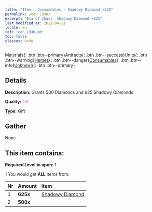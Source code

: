```yaml
---
title: "Item - Consumables - Shadowy Diamond ×625"
permalink: /con_1930/
excerpt: "Era of Chaos  Shadowy Diamond ×625"
last_modified_at: 2021-04-21
locale: en
ref: "con_1930.md"
toc: false
classes: wide
---
```

 [Materials](/Items/){: .btn .btn--primary}[Artifacts](/Items/Artifacts/){: .btn .btn--success}[Units](/Items/Units/){: .btn .btn--warning}[Heroes](/Items/Heroes/){: .btn .btn--danger}[Consumables](/Items/Consumables/){: .btn .btn--info}[Unknown](/Items/Unknown/){: .btn .btn--primary}

## Details
 **Description:** Grants 500 Diamonds and 625 Shadowy Diamonds.

 **Quality:** <span style="color: #DA70D6">OK</span>

 **Type:** Gift

## Gather

  None

## This item contains:

 **Required Level to open:** 1

 1 You would get **ALL** items  from:

  | Nr | Amount |     Item    |
  |:---|:-------|:------------|
  | 1 |  **625x** | [Shadowy Diamond](/Items/con_554/) |  | 
  | 2 |  **500x** | <i class="fas fa-gem"/> |  | 
